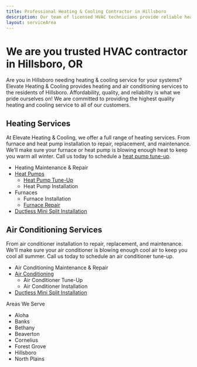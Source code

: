 ```yaml
---
title: Professional Heating & Cooling Contractor in Hillsboro
description: Our team of licensed HVAC technicians provide reliable heating and air conditioning services Hillsboro, OR.
layout: serviceArea
---
```


# We are you trusted HVAC contractor in Hillsboro, OR

Are you in Hillsboro needing heating & cooling service for your systems? Elevate Heating & Cooling provides heating and air conditioning services to the residents of Hillsboro. Affordability, quality, and reliability is what we pride ourselves on! We are committed to providing the highest quality heating and cooling service to all of our customers.

## Heating Services

At Elevate Heating & Cooling, we offer a full range of heating services. From furnace and heat pump installation to repair, replacement, and maintenance. We’ll make sure your furnace or heat pump is blowing enough heat to keep you warm all winter. Call us today to schedule a [heat pump tune-up](../../heat-pump-tune-up).

- Heating Maintenance & Repair
- [Heat Pumps](../../heat-pumps/)
	- [Heat Pump Tune-Up](../../heat-pump-tune-up/)
	- Heat Pump Installation
- Furnaces
	- Furnace Installation
	- [Furnace Repair](../../hillsboro-furnace-repair/)
- [Ductless Mini Split Installation](../../ductless-mini-split-installations/)

## Air Conditioning Services

From air conditioner installation to repair, replacement, and maintenance. We’ll make sure your air conditioner is blowing enough cool air to keep you cool all summer. Call us today to schedule an air conditioner tune-up.

- Air Conditioning Maintenance & Repair
- [Air Conditioning](../../air-conditioning/)
	- Air Conditioner Tune-Up
	- Air Conditioner Installation
- [Ductless Mini Split Installation](../../ductless-mini-split-installations/)

Areas We Serve

- Aloha
- Banks
- Bethany
- Beaverton
- Cornelius
- Forest Grove
- Hillsboro
- North Plains